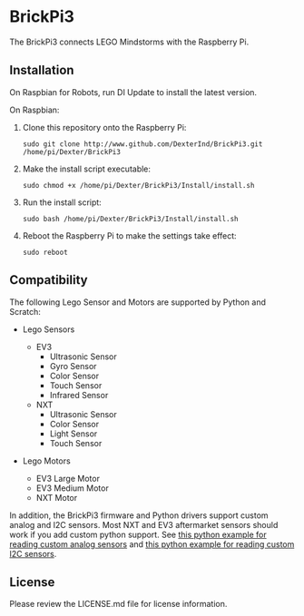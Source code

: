 BrickPi3
========
The BrickPi3 connects LEGO Mindstorms with the Raspberry Pi.

Installation
------------
On Raspbian for Robots, run DI Update to install the latest version.

On Raspbian:

1. Clone this repository onto the Raspberry Pi:

    `sudo git clone http://www.github.com/DexterInd/BrickPi3.git /home/pi/Dexter/BrickPi3`

2. Make the install script executable:

    `sudo chmod +x /home/pi/Dexter/BrickPi3/Install/install.sh`

3. Run the install script:

    `sudo bash /home/pi/Dexter/BrickPi3/Install/install.sh`

4. Reboot the Raspberry Pi to make the settings take effect:

    `sudo reboot`

Compatibility
-------------
The following Lego Sensor and Motors are supported by Python and Scratch:
* Lego Sensors
  * EV3
    * Ultrasonic Sensor
    * Gyro Sensor
    * Color Sensor
    * Touch Sensor
    * Infrared Sensor
  * NXT
    * Ultrasonic Sensor
    * Color Sensor
    * Light Sensor
    * Touch Sensor

* Lego Motors
  * EV3 Large Motor
  * EV3 Medium Motor
  * NXT Motor

In addition, the BrickPi3 firmware and Python drivers support custom analog and I2C sensors. Most NXT and EV3 aftermarket sensors should work if you add custom python support. See [this python example for reading custom analog sensors](https://github.com/DexterInd/BrickPi3/blob/master/Software/Python/Examples/Analog_Sensor.py) and [this python example for reading custom I2C sensors](https://github.com/DexterInd/BrickPi3/blob/master/Software/Python/Examples/DI-dTIR.py).

License
-------
Please review the LICENSE.md file for license information.
